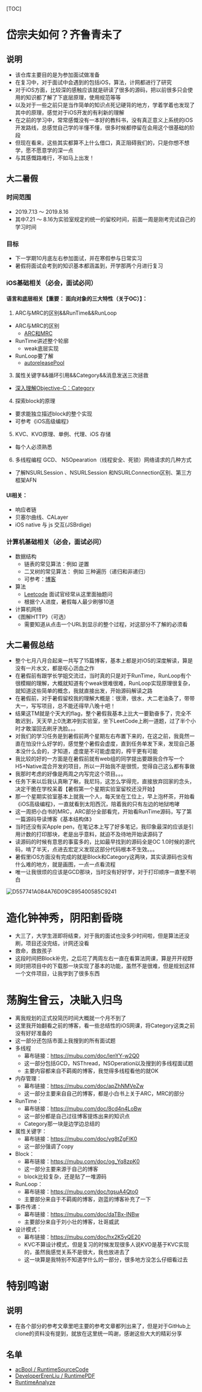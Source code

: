 [TOC]
# 岱宗夫如何？齐鲁青未了

## 说明

- 该仓库主要目的是为参加面试做准备
- 在复习中，对于面试中会遇到的包括iOS，算法，计网都进行了研究
- 对于iOS方面，比较深的感触应该就是研读了很多的源码，把以前很多只会使用的知识都了解了下底层原理，使用规范等等
- 以及对于一些之前只是当作简单的知识点死记硬背的地方，学着学着也发现了其中的原理，感觉对于iOS开发的有利新的理解
- 在之前的学习中，常常感慨没有一本好的教科书，没有真正意义上系统的iOS开发路线，总感觉自己学的半懂不懂，很多时候都停留在会用这个很基础的阶段
- 但现在看来，这些其实都算不上什么借口，真正阻碍我们的，只是你想不想学，愿不愿意学的深一点
- 与其感慨路难行，不如马上出发！

## 大二暑假

### 时间范围

- 2019.7.13 ～ 2019.8.16
- 其中7.21 ～ 8.16为实验室规定的统一的留校时间，前面一周是刚考完试自己的学习时间

### 目标

- 下一学期10月底左右参加面试，并在寒假参与日常实习
- 暑假将面试会考到的知识基本都涵盖到，开学那两个月进行复习

### iOS基础相关（必会，面试必问）

#### 语言和底层相关【重要： 面向对象的三大特性（关于OC）】：

1. ARC与MRC的区别&&RunTime&&RunLoop
  - ARC与MRC的区别
    - [ARC和MRC](https://www.jianshu.com/p/5eac83471b23)
  - RunTime讲述整个轮廓
    - weak底层实现
  - RunLoop要了解
    - [autoreleasePool](http://blog.leichunfeng.com/blog/2015/05/31/objective-c-autorelease-pool-implementation-principle/)
3. 属性关键字&&循环引用&&Category&&消息发送三次拯救
  - [深入理解Objective-C：Category](https://tech.meituan.com/2015/03/03/diveintocategory.html)
4. 探索block的原理
  - 要求能独立描述block的整个实现
  -  可参考《iOS高级编程》
5. KVC、KVO原理、单例、代理、iOS 存储
  - 每个人必须熟悉
6. 多线程编程 GCD、 NSOpearation（线程安全、死锁）网络请求的几种方式
  - 了解NSURLSession 、NSURLSession 和NSURLConnection区别、第三方框架AFN
#### UI相关：
- 响应者链
- 贝塞尔曲线、CALayer
- iOS native 与 js 交互(JSBrdige)

### 计算机基础相关（必会，面试必问）

- 数据结构
	- 链表的常见算法：例如 逆置
	- 二叉树的常见算法： 例如 三种遍历（递归和非递归）
	- 可参考：[博客](https://blog.csdn.net/qq_38499859/article/list/2?)
- 算法
  - [Leetcode](https://leetcode-cn.com) 面试官经常从这里面抽题问
  - 根据个人进度，暑假每人最少刷够10道
- 计算机网络
- 《图解HTTP》（可选）
	- 需要知道从点击一个URL到显示的整个过程，对这部分不了解的必须看

## 大二暑假总结

- 整个七月八月合起来一共写了15篇博客，基本上都是对iOS的深度解读，算是没有一片水文，都是呕心沥血之作
- 在暑假前有跟学长学姐交流过，当时真的只是对于RunTime，RunLoop有个很模糊的理解，大概就知道有个weak很难很难，RunLoop实现原理很复杂，就知道这些简单的概念，我就直接出发，开始源码解读之路
- 在暑假前，对于暑假留校我的理解大概是：很滑，很水，大二老油条了，带带大一，写写项目，总不能还得早八晚十吧！
- 结果这TM就是个天大的flag，整个暑假我基本上比大一要勤奋多了，完全不敢迟到，天天早上0洗漱冲到实验室，坐下LeetCode上刷一道题，过了半个小时才敢溜回去刷牙洗脸。。。
- 对我们的学习任务是到暑假前两个星期左右布置下来的，在这之前，我竟然一直在怕没什么好学的，感觉整个暑假会虚度，直到任务单发下来，发现自己基本没什么会的，才知道，虚度是不可能虚度的，榨干更有可能
- 我比较的好的一方面是在暑假前就有web组的同学提出要跟我合作写一个H5+Native混合开发的项目，所以一开始我不是很慌，觉得自己这么都有事做
- 我那时考虑的好像是两周之内写完这个项目。。。
- 任务下来以后我认真瞅了瞅，我尼玛，这怎么学得完，直接放弃回家的念头，决定干脆在学校呆着【暑假第一个星期实验室留校还没开始】
- 那一个星期实验室基本上就我一个人，每天坐在工位上，早上泡杯茶，开始看《iOS高级编程》，一直就看到太阳西沉，陪着我的只有左边的地狱咆哮
- 这一周把小白书的MRC，ARC部分全部看完，开始看RunTime源码，写了第一篇源码导读博客《基本结构体》
- 当时还没有买Apple pen，在笔记本上写了好多笔记，我印象最深的应该是引用计数的打印那块，老是出乎意料，就迫不及待地开始读源码了
- 读源码的时候有意思的事蛮多的，比如最早找到的源码全是OC 1.0时候的源代码，啃了半天，点进去宏定义发现这部分代码根本不生效。。。
- 暑假里iOS方面没有完成的就是Block和Category这两块，其实读源码也没有什么难的地方，就是画图，一点一点看流程
- 唯一让我很烦的应该是GCD那块，当时没有好好学，对于打印顺序一直整不明白

![D557741A084A76D09C895400585C9241](https://tva1.sinaimg.cn/large/006y8mN6ly1g90644wcwlj30to0m8aee.jpg)

# 造化钟神秀，阴阳割昏晓

- 大三了，大学生涯即将结束，对于我的面试也没多少时间啦，但是算法还没刷，项目还没完结，计网还没看
- 救命，救救孩子
- 这段时间把Block补完，之后花了两周左右一直在看算法网课，算是开开视野
- 同时把项目中的下载那一块实现了基本的功能，虽然不是很难，但是规划这样一个文件项目，让我学到了很多东西

# 荡胸生曾云，决眦入归鸟

- 离我规划的正式投简历时间大概就一个月不到了
- 这里我开始翻看之前的博客，看一些总结性的iOS网课，将Category这类之前没有好好准备的
- 这一部分还包括市面上我搜到的所有面试题
- 多线程
  - 幕布链接：https://mubu.com/doc/lenYY-w2Q0
  - 这一部分包括GCD，NSThread，NSOperation以及搜到的多线程面试题
  - 主要内容都来自不羁阁的博客，我觉得多线程看他的就OK
- 内存管理：
  - 幕布链接：https://mubu.com/doc/apZhNMVeZw
  - 这一部分主要来自自己的博客，都是小白书上关于ARC，MRC的部分
- RunTime：
  - 幕布链接：https://mubu.com/doc/8cd4n4LoBw
  - 这一部分都是自己过往博客提炼出来的知识点
  - Category那一块是边学边总结的
- 属性关键字：
  - 幕布链接：https://mubu.com/doc/yg8tZgFlK0
  - 这一部分强调了copy
- Block：
  - 幕布链接：https://mubu.com/doc/og_Yq8zpK0
  - 这一部分主要来源于自己的博客
  - block比较复杂，还是贴了一堆源码
- RunLoop：
  - 幕布链接：https://mubu.com/doc/tgsuA4Qto0
  - 主要部分来自于不羁阁的博客，迦蓝的博客补充了一下
- 事件传递：
  - 幕布链接：https://mubu.com/doc/daTBx-INBw
  - 主要部分来自于刘小壮的博客，壮哥威武
- 设计模式：
  - 幕布链接：https://mubu.com/doc/hx2K5yQE20
  - KVC不算设计模式，但是复习的时候发现很多人说KVO是基于KVC实现的，虽然我感觉关系不是很大，我也放进去了
  - 这一块算是我特别不知道学什么的一部分，很多地方没怎么仔细看过去

# 特别鸣谢

## 说明
- 在各个部分的参考文章里吧主要的参考文章都列出来了，但是对于GitHub上clone的资料没有提到，就放在这里统一鸣谢，感谢这些大大的精彩分享
## 名单
- [acBool / RuntimeSourceCode](https://github.com/acBool/RuntimeSourceCode)
- [DeveloperErenLiu / RuntimePDF](https://github.com/DeveloperErenLiu/RuntimePDF)
- [RuntimeAnalyze](https://github.com/DeveloperErenLiu/RuntimeAnalyze)